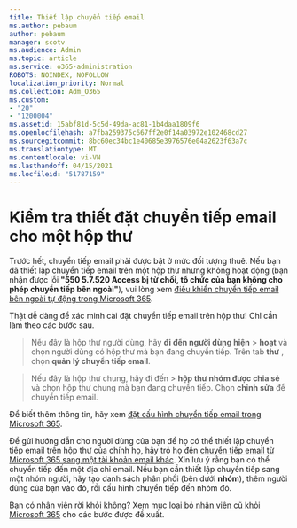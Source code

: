 ```yaml
---
title: Thiết lập chuyển tiếp email
ms.author: pebaum
author: pebaum
manager: scotv
ms.audience: Admin
ms.topic: article
ms.service: o365-administration
ROBOTS: NOINDEX, NOFOLLOW
localization_priority: Normal
ms.collection: Adm_O365
ms.custom:
- "20"
- "1200004"
ms.assetid: 15abf81d-5c5d-49da-ac81-1b4daa1809f6
ms.openlocfilehash: a7fba259375c667ff2e0f14a03972e102468cd27
ms.sourcegitcommit: 8bc60ec34bc1e40685e3976576e04a2623f63a7c
ms.translationtype: MT
ms.contentlocale: vi-VN
ms.lasthandoff: 04/15/2021
ms.locfileid: "51787159"
---
```

# <a name="check-the-email-forwarding-settings-for-a-mailbox"></a>Kiểm tra thiết đặt chuyển tiếp email cho một hộp thư

Trước hết, chuyển tiếp email phải được bật ở mức đối tượng thuê. Nếu bạn đã thiết lập chuyển tiếp email trên một hộp thư nhưng không hoạt động (bạn nhận được lỗi **"550 5.7.520 Access bị từ chối, tổ chức của bạn không cho phép chuyển tiếp bên ngoài"**), vui lòng xem [điều khiển chuyển tiếp email bên ngoài tự động trong Microsoft 365](https://docs.microsoft.com/microsoft-365/security/office-365-security/external-email-forwarding?view=o365-worldwide).

Thật dễ dàng để xác minh cài đặt chuyển tiếp email trên hộp thư! Chỉ cần làm theo các bước sau.
  
> Nếu đây là hộp thư người dùng, hãy **đi đến người dùng hiện** \> **hoạt** và chọn người dùng có hộp thư mà bạn đang chuyển tiếp. Trên tab **thư** , chọn **quản lý chuyển tiếp email**.

> Nếu đây là hộp thư chung, hãy đi  đến \> **hộp thư nhóm được chia sẻ** và chọn hộp thư chung mà bạn đang chuyển tiếp. Chọn **chỉnh sửa** để chuyển tiếp email.

Để biết thêm thông tin, hãy xem [đặt cấu hình chuyển tiếp email trong Microsoft 365](https://docs.microsoft.com/microsoft-365/admin/email/configure-email-forwarding).
  
Để gửi hướng dẫn cho người dùng của bạn để họ có thể thiết lập chuyển tiếp email trên hộp thư của chính họ, hãy trỏ họ đến [chuyển tiếp email từ Microsoft 365 sang một tài khoản email khác](https://support.office.com/article/Forward-email-from-Office-365-to-another-email-account-1ed4ee1e-74f8-4f53-a174-86b748ff6a0e). Xin lưu ý rằng bạn có thể chuyển tiếp đến một địa chỉ email. Nếu bạn cần thiết lập chuyển tiếp sang một nhóm người, hãy tạo danh sách phân phối (bên dưới **nhóm**), thêm người dùng của bạn vào đó, rồi cấu hình chuyển tiếp đến nhóm đó.
  
Bạn có nhân viên rời khỏi không? Xem mục [loại bỏ nhân viên cũ khỏi Microsoft 365](https://docs.microsoft.com/microsoft-365/admin/add-users/remove-former-employee) cho các bước được đề xuất.